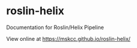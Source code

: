 # roslin-helix
Documentation for Roslin/Helix Pipeline

View online at https://mskcc.github.io/roslin-helix/

